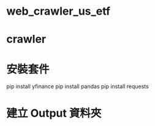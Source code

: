 # web_crawler_us_etf

# crawler

# 安裝套件
pip install yfinance
pip install pandas
pip install requests

# 建立 Output 資料夾